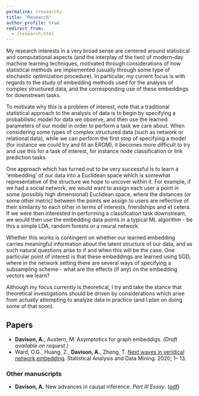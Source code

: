```yaml
---
permalink: /research/
title: "Research"
author_profile: true
redirect_from: 
  - /research.html
---
```


My research interests in a very broad sense are centered around statistical and computational aspects (and the interplay of the two) of modern-day machine learning techniques, motivated through considerations of how statistical methods are implemented (usually through some type of stochastic optimization procedure). In particular, my current focus is with regards to the study of embedding methods used for the analysis of complex structured data, and the corresponding use of these embeddings for downstream tasks. 

To motivate why this is a problem of interest, note that a traditional statistical approach to the analysis of data is to begin by specifying a probabilistic model for data we observe, and then use the learned parameters of our model in order to perform a task we care about. When considering some types of complex structured data (such as network or relational data), while we can perform the first step of specifying a model (for instance we could try and fit an ERGM), it becomes more difficult to try and use this for a task of interest, for instance node classification or link prediction tasks. 

One approach which has turned out to be very successful is to learn a 'embedding' of our data into a Euclidean space which is somewhat representative of the structure we hope to uncover within it. For example, if we had a social network, we would want to assign each user a point in some (possibly high dimensional) Euclidean space, where the distances (or some other metric) between the points we assign to users are reflective of their similarity to each other in terms of interests, friendships and et cetera. If we were then interested in performing a classifcation task downstream, we would then use the embedding data points in a typical ML algorithm - be this a simple LDA, random forests or a neural network. 

Whether this works is contingent on whether our learned embedding carries meaningful information about the latent structure of our data, and as such natural questions arise to if and when this will be the case. One particular point of interest is that these embeddings are learned using SGD, where in the network setting there are several ways of specifying a subsampling scheme - what are the effects (if any) on the embedding vectors we learn?

Although my focus currently is theoretical, I try and take the stance that theoretical investigations should be driven by considerations which arise from actually attempting to analyze data in practice (and I plan on doing some of that soon).

## Papers ##

* **Davison, A.**, Austern, M. Asymptotics for graph embeddigs. _(Draft available on request.)_ 
* Ward, O.G., Huang, Z., **Davison, A.**, Zheng, T. [Next waves in veridical network embedding](https://doi.org/10.1002/sam.11486). Statistical Analysis and Data Mining. 2020; 1– 13.

### Other manuscripts ###

* **Davison, A.** New advances in causal inference. _Part III Essay_. ([pdf](../files/partiiiessay.pdf))